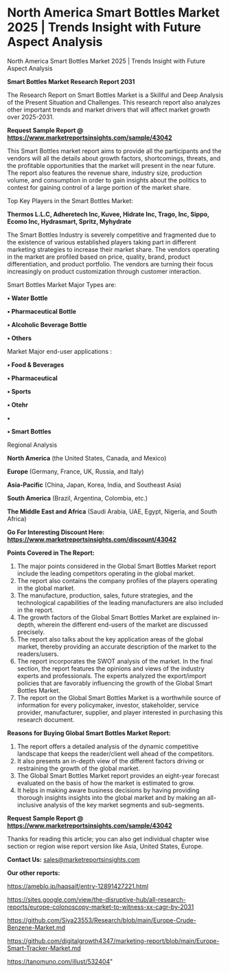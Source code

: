 # North America Smart Bottles Market 2025 | Trends Insight with Future Aspect Analysis
North America Smart Bottles Market 2025 | Trends Insight with Future Aspect Analysis

<strong>Smart Bottles Market Research Report 2031</strong>

The Research Report on Smart Bottles Market is a Skillful and Deep Analysis of the Present Situation and Challenges. This research report also analyzes other important trends and market drivers that will affect market growth over 2025-2031.

<strong>Request Sample Report @ <a href=https://www.marketreportsinsights.com/sample/43042>https://www.marketreportsinsights.com/sample/43042</a></strong>

This Smart Bottles market report aims to provide all the participants and the vendors will all the details about growth factors, shortcomings, threats, and the profitable opportunities that the market will present in the near future. The report also features the revenue share, industry size, production volume, and consumption in order to gain insights about the politics to contest for gaining control of a large portion of the market share.

Top Key Players in the Smart Bottles Market:

<strong>Thermos L.L.C, Adheretech Inc, Kuvee, Hidrate Inc, Trago, Inc, Sippo, Ecomo Inc, Hydrasmart, Spritz, Myhydrate</strong>

The Smart Bottles Industry is severely competitive and fragmented due to the existence of various established players taking part in different marketing strategies to increase their market share. The vendors operating in the market are profiled based on price, quality, brand, product differentiation, and product portfolio. The vendors are turning their focus increasingly on product customization through customer interaction.

Smart Bottles Market Major Types are:

<strong>•  Water Bottle

•  Pharmaceutical Bottle

•  Alcoholic Beverage Bottle

•  Others</strong>

Market Major end-user applications :

<strong>•  Food & Beverages

•  Pharmaceutical

•  Sports

•  Otehr

•  

•  Smart Bottles</strong>

Regional Analysis

</u><strong><b>North America</b></strong> (the United States, Canada, and Mexico)

<strong><b>Europe </b></strong>(Germany, France, UK, Russia, and Italy)

<strong><b>Asia-Pacific</b></strong> (China, Japan, Korea, India, and Southeast Asia)

<strong><b>South America</b></strong> (Brazil, Argentina, Colombia, etc.)

<strong><b>The Middle East and Africa</b></strong> (Saudi Arabia, UAE, Egypt, Nigeria, and South Africa)

<strong>Go For Interesting Discount Here: <a href=https://www.marketreportsinsights.com/discount/43042>https://www.marketreportsinsights.com/discount/43042</a></strong>

<strong>Points Covered in The Report:</strong>
<ol>
  <li>The major points considered in the Global Smart Bottles Market report include the leading competitors operating in the global market.</li>
  <li>The report also contains the company profiles of the players operating in the global market.</li>
  <li>The manufacture, production, sales, future strategies, and the technological capabilities of the leading manufacturers are also included in the report.</li>
  <li>The growth factors of the Global Smart Bottles Market are explained in-depth, wherein the different end-users of the market are discussed precisely.</li>
  <li>The report also talks about the key application areas of the global market, thereby providing an accurate description of the market to the readers/users.</li>
  <li>The report incorporates the SWOT analysis of the market. In the final section, the report features the opinions and views of the industry experts and professionals. The experts analyzed the export/import policies that are favorably influencing the growth of the Global Smart Bottles Market.</li>
  <li>The report on the Global Smart Bottles Market is a worthwhile source of information for every policymaker, investor, stakeholder, service provider, manufacturer, supplier, and player interested in purchasing this research document.</li>
</ol>
<strong>Reasons for Buying Global Smart Bottles Market Report:</strong>

<ol>
  <li>The report offers a detailed analysis of the dynamic competitive landscape that keeps the reader/client well ahead of the competitors.</li>
  <li>It also presents an in-depth view of the different factors driving or restraining the growth of the global market.</li>
  <li>The Global Smart Bottles Market report provides an eight-year forecast evaluated on the basis of how the market is estimated to grow.</li>
  <li>It helps in making aware business decisions by having providing thorough insights insights into the global market and by making an all-inclusive analysis of the key market segments and sub-segments.</li>
</ol>
<strong>Request Sample Report @ <a href=https://www.marketreportsinsights.com/sample/43042>https://www.marketreportsinsights.com/sample/43042</a></strong>


Thanks for reading this article; you can also get individual chapter wise section or region wise report version like Asia, United States, Europe.

<strong>Contact Us:</strong>
sales@marketreportsinsights.com

<strong>Our other reports:</strong>

<a href=https://ameblo.jp/haqsaif/entry-12891427221.html>https://ameblo.jp/haqsaif/entry-12891427221.html</a>

<a href=https://sites.google.com/view/the-disruptive-hub/all-research-reports/europe-colonoscopy-market-to-witness-xx-cagr-by-2031>https://sites.google.com/view/the-disruptive-hub/all-research-reports/europe-colonoscopy-market-to-witness-xx-cagr-by-2031</a>

<a href=https://github.com/Siya23553/Research/blob/main/Europe-Crude-Benzene-Market.md>https://github.com/Siya23553/Research/blob/main/Europe-Crude-Benzene-Market.md</a>

<a href=https://github.com/digitalgrowth4347/marketing-report/blob/main/Europe-Smart-Tracker-Market.md>https://github.com/digitalgrowth4347/marketing-report/blob/main/Europe-Smart-Tracker-Market.md</a>

<a href=https://tanomuno.com/illust/532404>https://tanomuno.com/illust/532404</a>"
